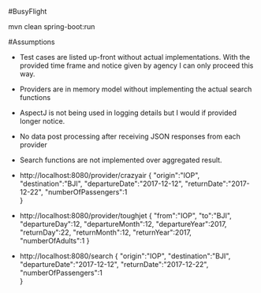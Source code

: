 #BusyFlight

mvn clean spring-boot:run

#Assumptions
- Test cases are listed up-front without actual implementations. With the provided time frame and notice given by agency I can only proceed this way.
- Providers are in memory model without implementing the actual search functions
- AspectJ is not being used in logging details but I would if provided longer notice.
- No data post processing after receiving JSON responses from each provider
- Search functions are not implemented over aggregated result.

- http://localhost:8080/provider/crazyair
{
	"origin":"IOP",
    "destination":"BJI",
    "departureDate":"2017-12-12",
    "returnDate":"2017-12-22",
	"numberOfPassengers":1	
}

- http://localhost:8080/provider/toughjet
{
	"from":"IOP",
    "to":"BJI",
    "departureDay":12,
    "departureMonth":12,
    "departureYear":2017,
    "returnDay":22,
    "returnMonth":12,
    "returnYear":2017,
	"numberOfAdults":1
}

- http://localhost:8080/search
{
	"origin":"IOP",
    "destination":"BJI",
    "departureDate":"2017-12-12",
    "returnDate":"2017-12-22",
	"numberOfPassengers":1	
}